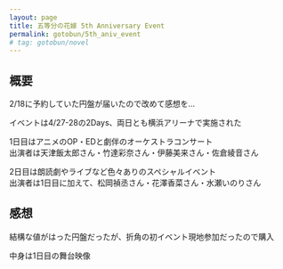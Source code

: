 ```yaml
---
layout: page
title: 五等分の花嫁 5th Anniversary Event
permalink: gotobun/5th_aniv_event
# tag: gotobun/novel
---
```


## 概要

2/18に予約していた円盤が届いたので改めて感想を…

イベントは4/27-28の2Days、両日とも横浜アリーナで実施された

1日目はアニメのOP・EDと劇伴のオーケストラコンサート  
出演者は天津飯太郎さん・竹達彩奈さん・伊藤美来さん・佐倉綾音さん

2日目は朗読劇やライブなど色々ありのスペシャルイベント  
出演者は1日目に加えて、松岡禎丞さん・花澤香菜さん・水瀬いのりさん

## 感想

結構な値がはった円盤だったが、折角の初イベント現地参加だったので購入  

中身は1日目の舞台映像
